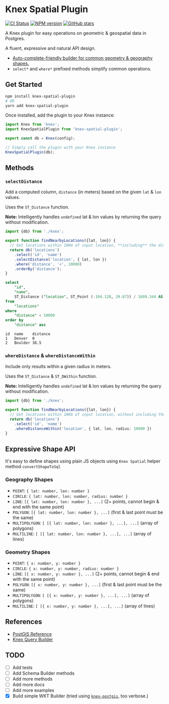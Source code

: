 # Knex Spatial Plugin

[![CI Status](https://github.com/justsml/knex-spatial/workflows/tests/badge.svg)](https://github.com/justsml/knex-spatial/actions)
[![NPM version](https://img.shields.io/npm/v/knex-spatial-plugin.svg)](https://www.npmjs.com/package/knex-spatial-plugin)
[![GitHub stars](https://img.shields.io/github/stars/justsml/knex-spatial.svg?style=social)](https://github.com/justsml/knex-spatial)

A Knex plugin for easy operations on geometric & geospatial data in Postgres.

A fluent, expressive and natural API design.

- [Auto-complete-friendly builder for common geometry & geography shapes.](#expressive-shape-api)
- `select*` and `where*` prefixed methods simplify common operations.

## Get Started

```bash
npm install knex-spatial-plugin
# OR
yarn add knex-spatial-plugin
```

Once installed, add the plugin to your Knex instance:

```ts
import Knex from 'knex';
import KnexSpatialPlugin from 'knex-spatial-plugin';

export const db = Knex(config);

// Simply call the plugin with your Knex instance
KnexSpatialPlugin(db);
```

## Methods

### `selectDistance`

Add a computed column, `distance` (in meters) based on the given `lat` & `lon` values.

Uses the `ST_Distance` function.

**Note:** Intelligently handles `undefined` lat & lon values by returning the query without modification.

```ts
import {db} from './knex';

export function findNearbyLocations({lat, lon}) {
  // Get locations within 10Km of input location, **including** the distance in the results
  return db('locations')
    .select('id', 'name')
    .selectDistance('location', { lat, lon })
    .where('distance', '<', 10000)
    .orderBy('distance');
}
```

```sql
select
    "id",
    "name",
    ST_Distance ("location", ST_Point (-104.128, 39.87)) / 1609.344 AS "distance"
from
    "locations"
where
    "distance" < 10000
order by
    "distance" asc
```

```tsv
id  name    distance
1   Denver  0
2   Boulder 38.5
```

### `whereDistance` & `whereDistanceWithin`

Include only results within a given radius in meters.

Uses the `ST_Distance` & `ST_DWithin` function.

**Note:** Intelligently handles `undefined` lat & lon values by returning the query without modification.

```ts
import {db} from './knex';

export function findNearbyLocations({lat, lon}) {
  // Get locations within 10Km of input location, without including the distance in the results
  return db('locations')
    .select('id', 'name')
    .whereDistanceWithin('location', { lat, lon, radius: 10000 })
}
```

## Expressive Shape API

It's easy to define shapes using plain JS objects using `Knex Spatial` helper method `convertShapeToSql`

### Geography Shapes

- `POINT`: `{ lat: number, lon: number }`
- `CIRCLE`: `{ lat: number, lon: number, radius: number }`
- `LINE`: `[{ lat: number, lon: number }, ...]` (2+ points, cannot begin & end with the same point)
- `POLYGON`: `[{ lat: number, lon: number }, ...]` (first & last point must be the same)
- `MULTIPOLYGON`: `[ [{ lat: number, lon: number }, ...], ...]` (array of polygons)
- `MULTILINE`: `[ [{ lat: number, lon: number }, ...], ...]` (array of lines)

### Geometry Shapes

- `POINT`: `{ x: number, y: number }`
- `CIRCLE`: `{ x: number, y: number, radius: number }`
- `LINE`: `[{ x: number, y: number }, ...]` (2+ points, cannot begin & end with the same point)
- `POLYGON`: `[{ x: number, y: number }, ...]` (first & last point must be the same)
- `MULTIPOLYGON`: `[ [{ x: number, y: number }, ...], ...]` (array of polygons)
- `MULTILINE`: `[ [{ x: number, y: number }, ...], ...]` (array of lines)


## References

- [PostGIS Reference](https://postgis.net/docs/ST_Distance.html)
- [Knex Query Builder](https://knexjs.org/#Builder)

## TODO

- [ ] Add tests
- [ ] Add Schema Builder methods
- [ ] Add more methods
- [ ] Add more docs
- [ ] Add more examples
- [x] Build simple WKT Builder (tried using [`knex-postgis`](https://github.com/jfgodoy/knex-postgis), too verbose.)
